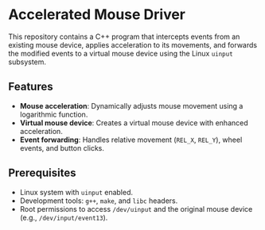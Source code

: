 # Accelerated Mouse Driver

This repository contains a C++ program that intercepts events from an existing mouse device, applies acceleration to its movements, and forwards the modified events to a virtual mouse device using the Linux `uinput` subsystem.

## Features
- **Mouse acceleration**: Dynamically adjusts mouse movement using a logarithmic function.
- **Virtual mouse device**: Creates a virtual mouse device with enhanced acceleration.
- **Event forwarding**: Handles relative movement (`REL_X`, `REL_Y`), wheel events, and button clicks.

## Prerequisites
- Linux system with `uinput` enabled.
- Development tools: `g++`, `make`, and `libc` headers.
- Root permissions to access `/dev/uinput` and the original mouse device (e.g., `/dev/input/event13`).
